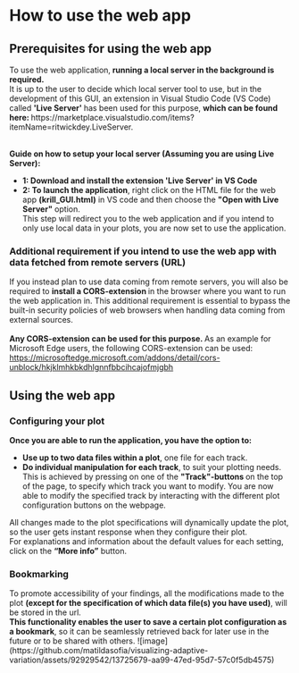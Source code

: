<h1> How to use the web app </h1>
<h2> Prerequisites for using the web app </h2>
To use the web application,<b> running a local server in the background is required.</b> <br>
It is up to the user to decide which local server tool to use, but in the development of this GUI, an extension in Visual Studio Code (VS Code) called <b> 'Live Server' </b> has been used for this purpose, <b> which can be found here: </b>https://marketplace.visualstudio.com/items?itemName=ritwickdey.LiveServer. <br>
<b><br>

 Guide on how to setup your local server (Assuming you are using Live Server):</b>
<p>
  <ul>
  <li> <b> 1: Download and install the extension 'Live Server' in VS Code </b>  </li>
  <li> <b> 2: To launch the application</b>, right click on the HTML file for the web app <b> (krill_GUI.html)</b> in VS code and then choose the <b>"Open with Live Server"</b> option.  <br> 
    This step will redirect you to the web application and if you intend to only use local data in your plots, you are now set to use the application. </li> 
  </ul>
</p>

<h3> Additional requirement if you intend to use the web app with data fetched from remote servers (URL) </h3>

If you instead plan to use data coming from remote servers, you will also be required to <b> install a CORS-extension </b> in the browser where you want to run the web application in. This additional requirement is essential to bypass the built-in security policies of web browsers when handling data coming from external sources.
<br><br>
<b> Any CORS-extension can be used for this purpose. </b> As an example for Microsoft Edge users, the following CORS-extension can be used: https://microsoftedge.microsoft.com/addons/detail/cors-unblock/hkjklmhkbkdhlgnnfbbcihcajofmjgbh
<br>

<h2> Using the web app</h2>

<h3> Configuring your plot </h3>
<b> Once you are able to run the application, you have the option to: </b>
<p>
  <ul>
  <li> <b> Use up to two data files within a plot</b>, one file for each track.  
  </li>
  <li> <b>Do individual manipulation for each track</b>, to suit your plotting needs. <br>
  This is achieved by pressing on one of the <b> "Track"-buttons </b> on the top of the page, to specify which track you want to modify. You are now able to modify the specified track by interacting with the different plot configuration buttons on the webpage. <br>
  </ul>
</p>
All changes made to the plot specifications will dynamically update the plot, so the user gets instant response when they configure their plot. 

<br>
For explanations and information about the default values for each setting, click on the <b>“More info”</b> button.

<h3> Bookmarking </h3>
To promote accessibility of your findings, all the modifications made to the plot <b>(except for the specification of which data file(s) you have used)</b>, will be stored in the url.  <br>
<b>This functionality enables the user to save a certain plot configuration as a bookmark</b>, so it can be seamlessly retrieved back for later use in the future or to be shared with others.
![image](https://github.com/matildasofia/visualizing-adaptive-variation/assets/92929542/13725679-aa99-47ed-95d7-57c0f5db4575)
